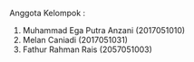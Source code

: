 Anggota Kelompok :
1. Muhammad Ega Putra Anzani (2017051010)
2. Melan Caniadi (2017051031)
3. Fathur Rahman Rais (2057051003)
